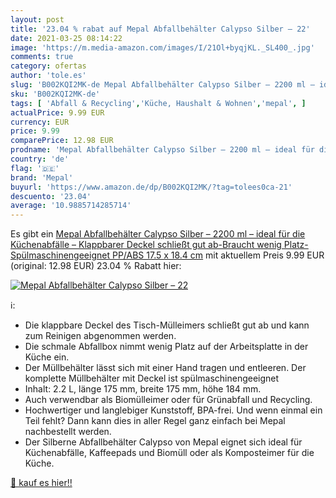 ```yaml
---
layout: post
title: '23.04 % rabat auf Mepal Abfallbehälter Calypso Silber – 22'
date: 2021-03-25 08:14:22
image: 'https://m.media-amazon.com/images/I/21Ol+byqjKL._SL400_.jpg'
comments: true
category: ofertas
author: 'tole.es'
slug: 'B002KQI2MK-de Mepal Abfallbehälter Calypso Silber – 2200 ml – ideal für...'
sku: 'B002KQI2MK-de'
tags: [ 'Abfall & Recycling','Küche, Haushalt & Wohnen','mepal', ]
actualPrice: 9.99 EUR
currency: EUR
price: 9.99
comparePrice: 12.98 EUR
prodname: 'Mepal Abfallbehälter Calypso Silber – 2200 ml – ideal für die Küchenabfälle – Klappbarer Deckel schließt gut ab-Braucht wenig Platz-Spülmaschinengeeignet  PP/ABS  17.5 x 18.4 cm'
country: 'de'
flag: '🇩🇪'
brand: 'Mepal'
buyurl: 'https://www.amazon.de/dp/B002KQI2MK/?tag=tolees0ca-21'
descuento: '23.04'
average: '10.9885714285714'
---
```


Es gibt ein [Mepal Abfallbehälter Calypso Silber – 2200 ml – ideal für die Küchenabfälle – Klappbarer Deckel schließt gut ab-Braucht wenig Platz-Spülmaschinengeeignet  PP/ABS  17.5 x 18.4 cm](https://www.amazon.de/dp/B002KQI2MK/?tag=tolees0ca-21) mit aktuellem Preis 9.99 EUR (original: 12.98 EUR) 23.04 % Rabatt hier:

[![Mepal Abfallbehälter Calypso Silber – 22](https://m.media-amazon.com/images/I/21Ol+byqjKL._SL400_.jpg)](https://www.amazon.de/dp/B002KQI2MK/?tag=tolees0ca-21)

ℹ️:

- Die klappbare Deckel des Tisch-Mülleimers schließt gut ab und kann zum Reinigen abgenommen werden.
- Die schmale Abfallbox nimmt wenig Platz auf der Arbeitsplatte in der Küche ein.
- Der Müllbehälter lässt sich mit einer Hand tragen und entleeren. Der komplette Müllbehälter mit Deckel ist spülmaschinengeeignet
- Inhalt: 2.2 L, länge 175 mm, breite 175 mm, höhe 184 mm.
- Auch verwendbar als Biomülleimer oder für Grünabfall und Recycling.
- Hochwertiger und langlebiger Kunststoff, BPA-frei. Und wenn einmal ein Teil fehlt? Dann kann dies in aller Regel ganz einfach bei Mepal nachbestellt werden.
- Der Silberne Abfallbehälter Calypso von Mepal eignet sich ideal für Küchenabfälle, Kaffeepads und Biomüll oder als Komposteimer für die Küche.

[🛒 kauf es hier!!](https://www.amazon.de/dp/B002KQI2MK/?tag=tolees0ca-21)
